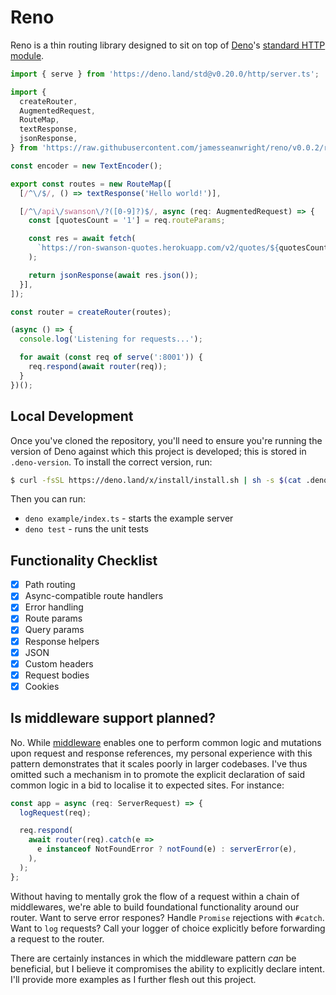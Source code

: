 # Reno

Reno is a thin routing library designed to sit on top of [Deno](https://deno.land/)'s [standard HTTP module](https://github.com/denoland/deno_std/tree/master/http).

```ts
import { serve } from 'https://deno.land/std@v0.20.0/http/server.ts';

import {
  createRouter,
  AugmentedRequest,
  RouteMap,
  textResponse,
  jsonResponse,
} from 'https://raw.githubusercontent.com/jamesseanwright/reno/v0.0.2/reno/mod.ts';

const encoder = new TextEncoder();

export const routes = new RouteMap([
  [/^\/$/, () => textResponse('Hello world!')],

  [/^\/api\/swanson\/?([0-9]?)$/, async (req: AugmentedRequest) => {
    const [quotesCount = '1'] = req.routeParams;

    const res = await fetch(
      `https://ron-swanson-quotes.herokuapp.com/v2/quotes/${quotesCount}`,
    );

    return jsonResponse(await res.json());
  }],
]);

const router = createRouter(routes);

(async () => {
  console.log('Listening for requests...');

  for await (const req of serve(':8001')) {
    req.respond(await router(req));
  }
})();
```

## Local Development

Once you've cloned the repository, you'll need to ensure you're running the version of Deno against which this project is developed; this is stored in `.deno-version`. To install the correct version, run:

```sh
$ curl -fsSL https://deno.land/x/install/install.sh | sh -s $(cat .deno-version)
```

Then you can run:

* `deno example/index.ts` - starts the example server
* `deno test` - runs the unit tests

## Functionality Checklist

* [x] Path routing
* [x] Async-compatible route handlers
* [x] Error handling
* [x] Route params
* [x] Query params
* [x] Response helpers
* [x] JSON
* [x] Custom headers
* [x] Request bodies
* [x] Cookies

## Is middleware support planned?

No. While [middleware](https://expressjs.com/en/guide/using-middleware.html) enables one to perform common logic and mutations upon request and response references, my personal experience with this pattern demonstrates that it scales poorly in larger codebases. I've thus omitted such a mechanism in to promote the explicit declaration of said common logic in a bid to localise it to expected sites. For instance:

```ts
const app = async (req: ServerRequest) => {
  logRequest(req);

  req.respond(
    await router(req).catch(e =>
      e instanceof NotFoundError ? notFound(e) : serverError(e),
    ),
  );
};
```

Without having to mentally grok the flow of a request within a chain of middlewares, we're able to build foundational functionality around our router. Want to serve error respones? Handle `Promise` rejections with `#catch`. Want to `log` requests? Call your logger of choice explicitly before forwarding a request to the router.

There are certainly instances in which the middleware pattern _can_ be beneficial, but I believe it compromises the ability to explicitly declare intent. I'll provide more examples as I further flesh out this project.
